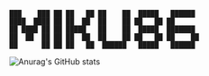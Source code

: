 ```
███    ███ ██ ██   ██ ██    ██  █████   ██████  
████  ████ ██ ██  ██  ██    ██ ██   ██ ██       
██ ████ ██ ██ █████   ██    ██  █████  ███████  
██  ██  ██ ██ ██  ██  ██    ██ ██   ██ ██    ██ 
██      ██ ██ ██   ██  ██████   █████   ██████ 
```

![Anurag's GitHub stats](https://github-readme-stats.vercel.app/api?username=miku86&count_private=true&show_icons=false&theme=monokai)
